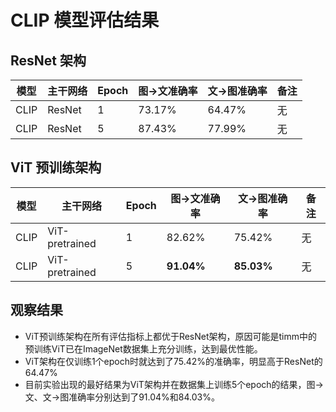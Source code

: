 # CLIP 模型评估结果

## ResNet 架构

| 模型 | 主干网络 | Epoch | 图->文准确率 | 文->图准确率 | 备注 |
|------|--------|---|---------|-------|----|
| CLIP | ResNet | 1 | 73.17% | 64.47% | 无 |
| CLIP | ResNet | 5 | 87.43% | 77.99% | 无 |

## ViT 预训练架构

| 模型 | 主干网络 | Epoch | 图->文准确率 | 文->图准确率 | 备注 |
|------|----------------|---|--------|--------|----|
| CLIP | ViT-pretrained | 1 | 82.62% | 75.42% | 无 |
| CLIP | ViT-pretrained | 5 | **91.04%** | **85.03%** | 无 |

## 观察结果

- ViT预训练架构在所有评估指标上都优于ResNet架构，原因可能是timm中的预训练ViT已在ImageNet数据集上充分训练，达到最优性能。
- ViT架构在仅训练1个epoch时就达到了75.42%的准确率，明显高于ResNet的64.47%
- 目前实验出现的最好结果为ViT架构并在数据集上训练5个epoch的结果，图->文、文->图准确率分别达到了91.04%和84.03%。